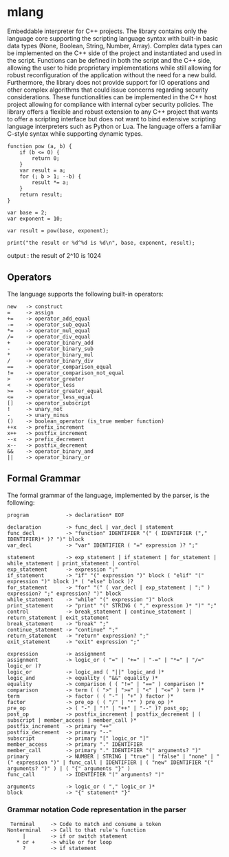 # mlang

Embeddable interpreter for C++ projects. The library contains only the language core supporting the scripting language syntax with built-in basic data types (None, Boolean, String, Number, Array). Complex data types can be implemented on the C++ side of the project and instantiated and used in the script. Functions can be defined in both the script and the C++ side, allowing the user to hide proprietary implementations while still allowing for robust reconfiguration of the application without the need for a new build. Furthermore, the library does not provide support for IO operations and other complex algorithms that could issue concerns regarding security considerations. These functionalities can be implemented in the C++ host project allowing for compliance with internal cyber security policies. The library offers a flexible and robust extension to any C++ project that wants to offer a scripting interface but does not want to bind extensive scripting language interpreters such as Python or Lua. The language offers a familiar C-style syntax while supporting dynamic types.

```
function pow (a, b) {
    if (b <= 0) {
        return 0;
    }
    var result = a;
    for (; b > 1; --b) {
        result *= a;
    }
    return result;
}

var base = 2;
var exponent = 10;

var result = pow(base, exponent);

print("the result or %d^%d is %d\n", base, exponent, result);
```

output : the result of 2^10 is 1024
  

## Operators

The language supports the following built-in operators:

```
new   -> construct
=     -> assign
+=    -> operator_add_equal
-=    -> operator_sub_equal
*=    -> operator_mul_equal
/=    -> operator_div_equal
+     -> operator_binary_add
-     -> operator_binary_sub
*     -> operator_binary_mul
/     -> operator_binary_div
==    -> operator_comparison_equal
!=    -> operator_comparison_not_equal
>     -> operator_greater
<     -> operator_less
>=    -> operator_greater_equal
<=    -> operator_less_equal
[]    -> operator_subscript
!     -> unary_not
-     -> unary_minus
()    -> boolean_operator (is_true member function)
++x   -> prefix_increment
x++   -> postfix_increment
--x   -> prefix_decrement
x--   -> postfix_decrement
&&    -> operator_binary_and
||    -> operator_binary_or
```

## Formal Grammar

The formal grammar of the language, implemented by the parser, is the following:

```
program            -> declaration* EOF

declaration        -> func_decl | var_decl | statement
func_decl          -> "function" IDENTIFIER "(" ( IDENTIFIER ("," IDENTIFIER)* )? ")" block
var_decl           -> "var" IDENTIFIER ( "=" expression )? ";"

statement          -> exp_statement | if_statement | for_statement | while_statement | print_statement | control
exp_statement      -> expression ";"
if_statement       -> "if" "(" expression ")" block ( "elif" "(" expression ")" block )* ( "else" block )?
for_statement      -> "for" "(" ( var_decl | exp_statement | ";" ) expression? ";" expression? ")" block
while_statement    -> "while" "(" expression ")" block
print_statement    -> "print" "(" STRING ( "," expression )* ")" ";"
control            -> break_statement | continue_statement | return_statement | exit_statement
break_statement    -> "break" ";"
continue_statement -> "continue" ";"
return_statement   -> "return" expression? ";"
exit_statement     -> "exit" expression ";"

expression         -> assignment
assignment         -> logic_or ( "=" | "+=" | "-=" | "*=" | "/=" logic_or )?
logic_or           -> logic_and ( "||" logic_and )*
logic_and          -> equality ( "&&" equality )*
equality           -> comparison ( ( "!=" | "==" ) comparison )*
comparison         -> term ( ( ">" | ">=" | "<" | "<=" ) term )*
term               -> factor ( ( "-" | "+" ) factor )*
factor             -> pre_op ( ( "/" | "*" ) pre_op )*
pre_op             -> ( "-" | "!" | "++" | "--" )? post_op;
post_op            -> postfix_increment | postfix_decrement | ( subscript | member_access | member_call )*
postfix_increment  -> primary "++"
postfix_decrement  -> primary "--"
subscript          -> primary "[" logic_or "]"
member_access      -> primary "." IDENTIFIER
member_call        -> primary "." IDENTIFIER "(" arguments? ")"
primary            -> NUMBER | STRING | "true" | "false" | "none" | "(" expression ")" | func_call | IDENTIFIER | ( "new" IDENTIFIER "(" arguments? ")" ) | ( "{" arguments "}" )
func_call          -> IDENTIFIER "(" arguments? ")"

arguments          -> logic_or ( "," logic_or )* 
block              -> "{" statement* "}"
```

### Grammar notation Code representation in the parser

```
 Terminal     -> Code to match and consume a token
Nonterminal   -> Call to that rule's function
     |        -> if or switch statement
   * or +     -> while or for loop
     ?        -> if statement
```